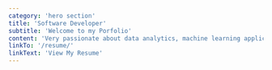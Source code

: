 ```yaml
---
category: 'hero section'
title: 'Software Developer'
subtitle: 'Welcome to my Porfolio'
content: 'Very passionate about data analytics, machine learning applications, web development and cloud technologies. A team player who is always open to learn new things. Actively looking for Software Engineer roles in June 2021.'
linkTo: '/resume/'
linkText: 'View My Resume'
---
```

